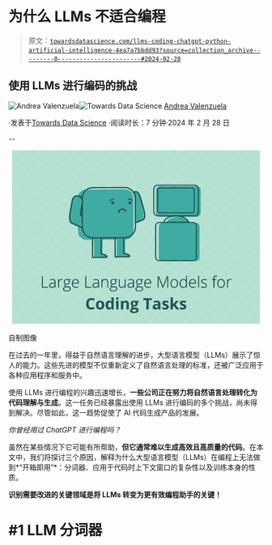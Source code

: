 # 为什么 LLMs 不适合编程

> 原文：[`towardsdatascience.com/llms-coding-chatgpt-python-artificial-intelligence-4ea7a7bbdd93?source=collection_archive---------0-----------------------#2024-02-28`](https://towardsdatascience.com/llms-coding-chatgpt-python-artificial-intelligence-4ea7a7bbdd93?source=collection_archive---------0-----------------------#2024-02-28)

## 使用 LLMs 进行编码的挑战

[](https://medium.com/@andvalenzuela?source=post_page---byline--4ea7a7bbdd93--------------------------------)![Andrea Valenzuela](https://medium.com/@andvalenzuela?source=post_page---byline--4ea7a7bbdd93--------------------------------)[](https://towardsdatascience.com/?source=post_page---byline--4ea7a7bbdd93--------------------------------)![Towards Data Science](https://towardsdatascience.com/?source=post_page---byline--4ea7a7bbdd93--------------------------------) [Andrea Valenzuela](https://medium.com/@andvalenzuela?source=post_page---byline--4ea7a7bbdd93--------------------------------)

·发表于[Towards Data Science](https://towardsdatascience.com/?source=post_page---byline--4ea7a7bbdd93--------------------------------) ·阅读时长：7 分钟·2024 年 2 月 28 日

--

![](img/cf79be70b4ffbf6664f9d4ed83713a50.png)

自制图像

在过去的一年里，得益于自然语言理解的进步，大型语言模型（LLMs）展示了惊人的能力。这些先进的模型不仅重新定义了自然语言处理的标准，还被广泛应用于各种应用程序和服务中。

使用 LLMs 进行编程的兴趣迅速增长，**一些公司正在努力将自然语言处理转化为代码理解与生成**。这一任务已经暴露出使用 LLMs 进行编码的多个挑战，尚未得到解决。尽管如此，这一趋势促使了 AI 代码生成产品的发展。

*你曾经用过 ChatGPT 进行编程吗？*

虽然在某些情况下它可能有所帮助，**但它通常难以生成高效且高质量的代码**。在本文中，我们将探讨三个原因，解释为什么大型语言模型（LLMs）在编程上无法做到*“开箱即用”*：分词器、应用于代码时上下文窗口的复杂性以及训练本身的性质。

**识别需要改进的关键领域是将 LLMs 转变为更有效编程助手的关键！**

# #1 LLM 分词器
